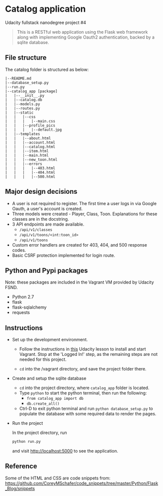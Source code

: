 # Catalog application
Udacity fullstack nanodegree project #4
> This is a RESTful web application using the Flask web framework along with implementing Google Oauth2 authentication, backed by a sqlite database.
>

## File structure
The catalog folder is structured as below:
```
|--README.md
|--database_setup.py
|--run.py
|--catalog_app [package]
|   |--__init__.py
|   |--catalog.db
|   |--models.py
|   |--routes.py
|   |--static
|   |   |--css
|   |   |   |--main.css
|   |   |--profile_pics
|   |   |   |--default.jpg
|   |--templates
|   |   |--about.html
|   |   |--account.html
|   |   |--catalog.html
|   |   |--item.html
|   |   |--main.html
|   |   |--new_toon.html
|   |   |--errors
|   |   |   |--403.html
|   |   |   |--404.html
|   |   |   |--500.html
```

## Major design decisions
* A user is not required to register. The first time a user logs in via Google Oauth, a user's account is created.
* Three models were created - Player, Class, Toon. Explanations for these classes are in the docstring. 
* 3 API endpoints are made available. 
    * `/api/v1/classes`
    * `/api/v1/toons/<int:toon_id>`
    * `/api/v1/toons`
* Custom error handlers are created for 403, 404, and 500 response codes.
* Basic CSRF protection implemented for login route.


## Python and Pypi packages
Note: these packages are included in the Vagrant VM provided by Udacity FSND.
* Python 2.7
* flask
* flask-sqlalchemy
* requests


## Instructions
* Set up the development environment.

  * Follow the instructions in <a href="https://classroom.udacity.com/nanodegrees/nd004/parts/8d3e23e1-9ab6-47eb-b4f3-d5dc7ef27bf0/modules/bc51d967-cb21-46f4-90ea-caf73439dc59/lessons/5475ecd6-cfdb-4418-85a2-f2583074c08d/concepts/14c72fe3-e3fe-4959-9c4b-467cf5b7c3a0">this</a> Udacity lesson to install and start Vagrant. Stop at the 'Logged In!' step, as the remaining steps are not needed for this project.

  * `cd` into the /vagrant directory, and save the project folder there. 

* Create and setup the sqlite database
  * `cd` into the project directory, where `catalog_app` folder is located. 
  * Type `python` to start the python terminal, then run the following: 
    * `from catalog_app import db`
    * `db.create_all()`
  * Ctrl-D to exit python terminal and run ```python database_setup.py``` to populate the database with some required data to render the pages. 


* Run the project

    In the project directory, run
    ```py
    python run.py
    ```
    and visit <a href="http://localhost:5000">http://localhost:5000</a> to see the application.


## Reference
Some of the HTML and CSS are code snippets from:
https://github.com/CoreyMSchafer/code_snippets/tree/master/Python/Flask_Blog/snippets

